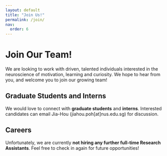 ```yaml
---
layout: default
title: "Join Us!"
permalink: /join/
nav:
  order: 6
---
```

# Join Our Team!

We are looking to work with driven, talented individuals interested in the neuroscience of motivation, learning and curiosity. We hope to hear from you, and welcome you to join our growing team!

## Graduate Students and Interns
We would love to connect with **graduate students** and **interns**. Interested candidates can email Jia-Hou (jiahou.poh[at]nus.edu.sg) for discussion.

## Careers 
Unfortunately, we are currently **not hiring any further full-time Research Assistants**. Feel free to check in again for future opportunities!

